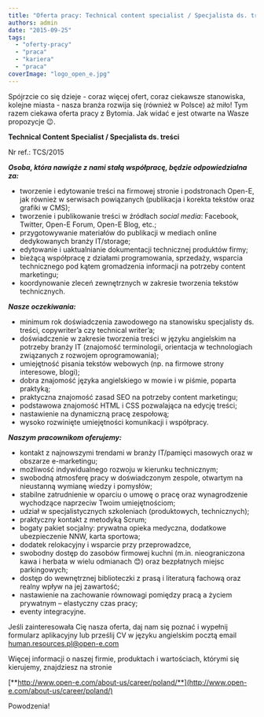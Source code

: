 ```yaml
---
title: "Oferta pracy: Technical content specialist / Specjalista ds. treści"
authors: admin
date: "2015-09-25"
tags:
  - "oferty-pracy"
  - "praca"
  - "kariera"
  - "praca"
coverImage: "logo_open_e.jpg"
---
```


Spójrzcie co się dzieje - coraz więcej ofert, coraz ciekawsze stanowiska,
kolejne miasta - nasza branża rozwija się (również w Polsce) aż miło! Tym razem
ciekawa oferta pracy z Bytomia. Jak widać e jest otwarte na Wasze propozycje 😉.

<!--truncate-->

**Technical Content Specialist / Specjalista ds. treści**

Nr ref.: TCS/2015

**_Osoba, która nawiąże z nami stałą współpracę, będzie odpowiedzialna za:_**

- tworzenie i edytowanie treści na firmowej stronie i podstronach Open-E, jak
  również w serwisach powiązanych (publikacja i korekta tekstów oraz grafiki w
  CMS);
- tworzenie i publikowanie treści w źródłach _social media_: Facebook, Twitter,
  Open-E Forum, Open-E Blog, etc.;
- przygotowywanie materiałów do publikacji w mediach online dedykowanych branży
  IT/storage;
- edytowanie i uaktualnianie dokumentacji technicznej produktów firmy;
- bieżącą współpracę z działami programowania, sprzedaży, wsparcia technicznego
  pod kątem gromadzenia informacji na potrzeby content marketingu;
- koordynowanie zleceń zewnętrznych w zakresie tworzenia tekstów technicznych.

**_Nasze oczekiwania:_**

- minimum rok doświadczenia zawodowego na stanowisku specjalisty ds. treści,
  copywriter’a czy technical writer’a;
- doświadczenie w zakresie tworzenia treści w języku angielskim na potrzeby
  branży IT (znajomość terminologii, orientacja w technologiach związanych z
  rozwojem oprogramowania);
- umiejętność pisania tekstów webowych (np. na firmowe strony interesowe,
  blogi);
- dobra znajomość języka angielskiego w mowie i w piśmie, poparta praktyką;
- praktyczna znajomość zasad SEO na potrzeby content marketingu;
- podstawowa znajomość HTML i CSS pozwalająca na edycję treści;
- nastawienie na dynamiczną pracę zespołową;
- wysoko rozwinięte umiejętności komunikacji i współpracy.

**_Naszym pracownikom oferujemy:_**

- kontakt z najnowszymi trendami w branży IT/pamięci masowych oraz w obszarze
  e-marketingu;
- możliwość indywidualnego rozwoju w kierunku technicznym;
- swobodną atmosferę pracy w doświadczonym zespole, otwartym na nieustanną
  wymianę wiedzy i pomysłów;
- stabilne zatrudnienie w oparciu o umowę o pracę oraz wynagrodzenie wychodzące
  naprzeciw Twoim umiejętnościom;
- udział w specjalistycznych szkoleniach (produktowych, technicznych);
- praktyczny kontakt z metodyką Scrum;
- bogaty pakiet socjalny: prywatna opieka medyczna, dodatkowe ubezpieczenie NNW,
  karta sportowa;
- dodatek relokacyjny i wsparcie przy przeprowadzce,
- swobodny dostęp do zasobów firmowej kuchni (m.in. nieograniczona kawa i
  herbata w wielu odmianach 😊) oraz bezpłatnych miejsc parkingowych;
- dostęp do wewnętrznej biblioteczki z prasą i literaturą fachową oraz realny
  wpływ na jej zawartość;
- nastawienie na zachowanie równowagi pomiędzy pracą a życiem prywatnym –
  elastyczny czas pracy;
- eventy integracyjne.

Jeśli zainteresowała Cię nasza oferta, daj nam się poznać i wypełnij formularz
aplikacyjny lub prześlij CV w języku angielskim pocztą email
[human.resources.pl@open-e.com](mailto:human.resources.pl@open-e.com)

Więcej informacji o naszej firmie, produktach i wartościach, którymi się
kierujemy, znajdziesz na stronie

[**http://www.open-e.com/about-us/career/poland/**](http://www.open-e.com/about-us/career/poland/)

Powodzenia!
